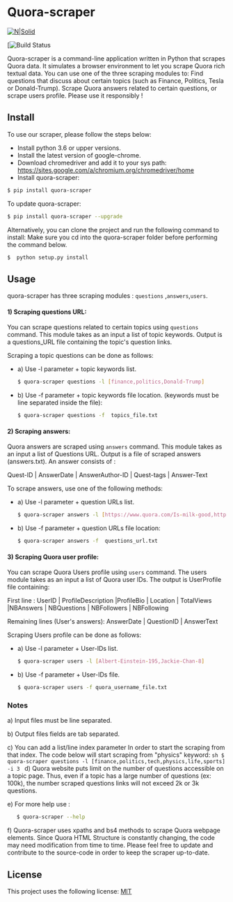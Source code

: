 # Quora-scraper

[![N|Solid](https://cldup.com/dTxpPi9lDf.thumb.png)](https://github.com/banyous/quora-scraper)

[![Build Status](https://github.com/banyous)

Quora-scraper is a command-line application written in Python that scrapes Quora data. It simulates a browser environment to let you scrape Quora rich textual data. You can use one of the three scraping modules to: Find questions that discuss about certain topics (such as Finance, Politics, Tesla or Donald-Trump). Scrape Quora answers related to certain questions, or scrape users profile. Please use it responsibly ! 

## Install
To use our scraper, please follow the steps below:
- Install python 3.6 or upper versions.
- Install the latest version of google-chrome.
- Download chromedriver and add it to your sys path:  https://sites.google.com/a/chromium.org/chromedriver/home 
- Install quora-scraper:

```sh
$ pip install quora-scraper
```
To update quora-scraper:

```sh
$ pip install quora-scraper --upgrade
```

Alternatively, you can clone the project and run the following command to install: Make sure you cd into the quora-scraper folder before performing the command below.

```sh
$  python setup.py install
```

## Usage

quora-scraper has three scraping modules : ```questions``` ,```answers```,```users```.
#### 1) Scraping questions URL:

You can scrape questions related to certain topics using ```questions``` command. This module takes as an input a list of topic keywords. Output is a questions_URL file containing the topic's question links. 

Scraping a topic questions can be done as follows:

- a) Use -l parameter + topic keywords list.

    ```sh
    $ quora-scraper questions -l [finance,politics,Donald-Trump]
    ```

- b) Use -f parameter + topic keywords file location. (keywords must be line separated inside the file):

    ```sh
    $ quora-scraper questions -f  topics_file.txt
    ```
    
#### 2) Scraping answers:

Quora answers are scraped using ```answers``` command. This module takes as an input a list of Questions URL. Output is a file of scraped answers (answers.txt). An answer consists of :

Quest-ID | AnswerDate | AnswerAuthor-ID | Quest-tags | Answer-Text 

To scrape answers, use one of the following methods:

- a) Use -l parameter + question URLs list. 

    ```sh
    $ quora-scraper answers -l [https://www.quora.com/Is-milk-good,https://www.quora.com/Was-Einstein-a-fake-and-a-plagiarist]
    ```

- b)  Use -f parameter + question URLs file location:
 
    ```sh
    $ quora-scraper answers -f  questions_url.txt
    ```
 
#### 3) Scraping Quora user profile:

You can scrape Quora Users profile using ```users``` command. The users module takes as an input a list of Quora user IDs. The output is UserProfile file containing:

First line :
UserID | ProfileDescription |ProfileBio | Location | TotalViews |NBAnswers | NBQuestions | NBFollowers |  NBFollowing

Remaining lines (User's answers):
AnswerDate | QuestionID | AnswerText 

Scraping Users profile can be done as follows:

- a) Use -l parameter + User-IDs list. 
    ```sh
    $ quora-scraper users -l [Albert-Einstein-195,Jackie-Chan-8]
    ```
   
- b)  Use -f parameter + User-IDs file. 

    ```sh
    $ quora-scraper users -f quora_username_file.txt
    ```

### Notes
a) Input files must be line separated.

b) Output files fields are tab separated.

c) You can add a list/line index parameter In order to start the scraping from that index. The code below will start scraping from "physics" keyword:
    ```sh
    $ quora-scraper questions -l [finance,politics,tech,physics,life,sports]  -i 3
    ```
d) Quora website puts limit on the number of questions accessible on a topic page. Thus, even if a topic has a large number of questions (ex: 100k), the number scraped questions links will not exceed 2k or 3k questions.
 
e) For more help use : 
 ```sh
    $ quora-scraper --help
 ```
f) Quora-scraper uses  xpaths and bs4 methods to scrape Quora webpage elements. Since Quora HTML Structure is constantly changing, the code may need modification from time to time. Please feel free to update and contribute to the source-code in order to keep the scraper up-to-date.
     
  
License
----

This project uses the following license: [MIT]




[//]: # (These are reference links used in the body of this note and get stripped out when the markdown processor does its job. There is no need to format nicely because it shouldn't be seen. Thanks SO - http://stackoverflow.com/questions/4823468/store-comments-in-markdown-syntax)


   [MIT]: <https://github.com/banyousr>

